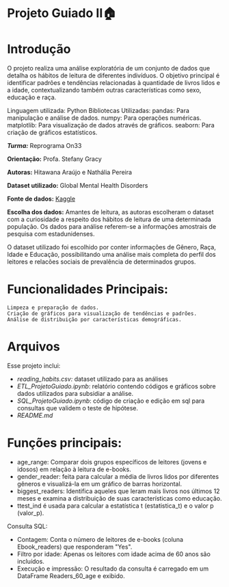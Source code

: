 # Projeto Guiado II🏠 

# Introdução
O projeto realiza uma análise exploratória de um conjunto de dados que detalha os hábitos de leitura de diferentes indivíduos. 
 O objetivo principal é identificar padrões e tendências relacionadas à quantidade de livros lidos e a idade, contextualizando também outras características como sexo, educação e raça.

 Linguagem utilizada: Python
    Bibliotecas Utilizadas:
        pandas: Para manipulação e análise de dados.
        numpy: Para operações numéricas.
        matplotlib: Para visualização de dados através de gráficos.
        seaborn: Para criação de gráficos estatísticos.

***Turma:*** Reprograma On33

**Orientação:** Profa. Stefany Gracy

**Autoras:** Hitawana Araújo e Nathália Pereira

**Dataset utilizado:** Global Mental Health Disorders

**Fonte de dados:** [Kaggle](https://www.kaggle.com/datasets/thedevastator/global-mental-health-disorders)

**Escolha dos dados:** Amantes de leitura, as autoras escolheram o dataset com a curiosidade a respeito dos hábitos de leitura de uma determinada população. Os dados para análise referem-se a informações amostrais de pesquisa com estadunidenses.

O dataset utilizado foi escolhido por conter informações de Gênero, Raça, Idade e Educação, possibilitando uma análise mais completa do perfil dos leitores e relacões sociais de prevalência de determinados grupos. 



# Funcionalidades Principais:

    Limpeza e preparação de dados.
    Criação de gráficos para visualização de tendências e padrões.
    Análise de distribuição por características demográficas.

# Arquivos

Esse projeto inclui:

- *reading_habits.csv:* dataset utilizado para as análises
- *ETL_ProjetoGuiado.ipynb*: relatório contendo códigos e gráficos sobre dados utilizados para subsidiar a análise.
- *SQL_ProjetoGuiado.ipynb*: código de criação e edição em sql para consultas que validem o teste de hipótese.
- *README.md*

# Funções principais:

- age_range: Comparar dois grupos específicos de leitores (jovens e idosos) em relação à leitura de e-books.
- gender_reader: feita para calcular a média de livros lidos por diferentes gêneros e visualizá-la em um gráfico de barras horizontal.
- biggest_readers: Identifica aqueles que leram mais livros nos últimos 12 meses e examina a distribuição de suas características como educação.
- ttest_ind é usada para calcular a estatística t (estatistica_t) e o valor p (valor_p).



Consulta SQL:

- Contagem: Conta o número de leitores de e-books (coluna Ebook_readers) que responderam "Yes".
- Filtro por idade: Apenas os leitores com idade acima de 60 anos são incluídos.
- Execução e impressão: O resultado da consulta é carregado em um DataFrame Readers_60_age e exibido.